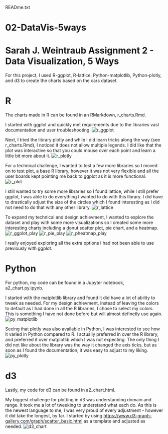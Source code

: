 READme.txt

# 02-DataVis-5ways
Sarah J. Weintraub
Assignment 2 - Data Visualization, 5 Ways  
===

For this project, I used R-ggplot, R-lattice, Python-matplotlib, Python-plotly, and d3 to create the charts based on the cars dataset. 

# R
The charts made in R can be found in an RMarkdown, r_charts.Rmd.

I started with ggplot and quickly met requirements due to the libraries vast documentation and user troubleshooting.
![r_ggplot](https://user-images.githubusercontent.com/57506869/152661160-05f0baa3-4f43-48c6-9c85-cc819ca84181.png)

Next, I tried the library plotly and while I did learn tricks along the way (see r_charts.Rmd), I noticed it does not allow multiple legends. I did like that the plot was interactive so that you could mouse over each point and learn a little bit more about it.
![r_plotly](https://user-images.githubusercontent.com/57506869/152661166-2063ec13-20e8-4b2f-874f-9471c1b88925.png)

For a technical challenge, I wanted to test a few more libraries so I moved on to test plot, a base R library, however it was not very flexible and all the user boards kept pointing me back to ggplot as it is more functional. 
![r_plot](https://user-images.githubusercontent.com/57506869/152661174-a8797e62-e205-495c-81b9-ffb1d7471e71.png)

I still wanted to try some more libraries so I found lattice, while I still prefer ggplot, I was able to do everything I wanted to do with this library. I did have to drastically adjust the size of the circles which I found interesting as I did not need to do that with any other library.
![r_lattice](https://user-images.githubusercontent.com/57506869/152661177-f67fe86a-5504-4bb2-a9ba-7c7c7e163411.png)

To expand my technical and design achievment, I wanted to explore the dataset and play with some more visualizations so I created some more interesting charts including a donut scatter plot, pie chart, and a heatmap.
![r_ggplot_play](https://user-images.githubusercontent.com/57506869/152661182-f39e892f-b74e-4d46-8740-a9740e5d5767.png)
![r_pie_play](https://user-images.githubusercontent.com/57506869/152661184-d29078e4-f5bc-49ca-9e24-bbb04e8a91c8.png)
![r_pheatmap_play](https://user-images.githubusercontent.com/57506869/152661187-1108633b-38fc-454a-9aa9-99c21b14ffbd.png)

I really enjoyed exploring all the extra options I had not been able to use previously with ggplot.



# Python
For python, my code can be found in a Jupyter notebook, a2_chart.py.ipynb. 

I started with the matplotlib library and found it did have a lot of ability to tweek as needed. For my design achievment, instead of leaving the colors to default as I had done in all the R libraries, I chose to select my colors. This is something I have not done before but will almost definetly use again.
![py_matplotlib](https://user-images.githubusercontent.com/57506869/152661189-14d50f0b-648e-4c35-8452-6b7ff8f2dedd.png)

Seeing that plotly was also available in Python, I was interested to see how it varied in Python compared to R. I actually preferred in over the R library, and preferred it over matplotlib which I was not expecting. The only thing I did not like about the library was the way it changed the axis ticks, but as soon as I found the documentation, it was easy to adjust to my liking.
![py_plotly](https://user-images.githubusercontent.com/57506869/152661193-bc1873c9-a013-4366-b92d-e489cb9db90f.png)


# d3
Lastly, my code for d3 can be found in a2_chart.html.

My biggest challenge for plotting in d3 was understanding domain and range. It took me a lot of tweeking to understand what each do. As this is the newest language to me, I was very proud of every adjustment - however it did take the longest, by far. I started by using https://www.d3-graph-gallery.com/graph/scatter_basic.html as a template and adjusted as needed.
![d3_chart](https://user-images.githubusercontent.com/57506869/152661145-f441271b-6ca3-4e8a-9299-9f54353d725b.png)


